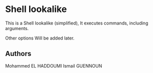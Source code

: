 # Shell lookalike

This is a Shell lookalike (simplified), It executes commands, including arguments.

Other options Will be added later.

## Authors
Mohammed EL HADDOUMI
Ismail GUENNOUN
